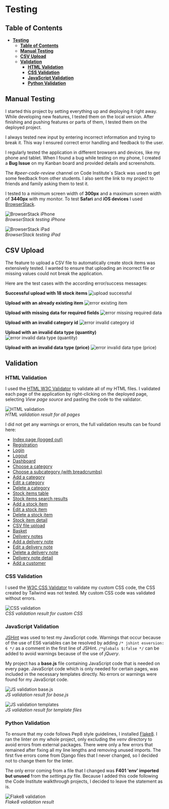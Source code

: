 # **Testing**

## **Table of Contents**

<!-- TOC -->
* [**Testing**](#testing)
  * [**Table of Contents**](#table-of-contents)
  * [**Manual Testing**](#manual-testing)
  * [**CSV Upload**](#csv-upload)
  * [**Validation**](#validation)
    * [**HTML Validation**](#html-validation)
    * [**CSS Validation**](#css-validation)
    * [**JavaScript Validation**](#javascript-validation)
    * [**Python Validation**](#python-validation)
<!-- TOC -->

## **Manual Testing**

I started this project by setting everything up and deploying it right away. While developing new features, I tested them on the local version. After finishing and pushing features or parts of them, I tested them on the deployed project.

I always tested new input by entering incorrect information and trying to break it. This way I ensured correct error handling and feedback to the user.

I regularly tested the application in different browsers and devices, like my phone and tablet. When I found a bug while testing on my phone, I created a **Bug Issue** on my Kanban board and provided details and screenshots.

The *#peer-code-review* channel on Code Institute´s Slack was used to get some feedback from other students. I also sent the link to my project to friends and family asking them to test it.

I tested to a minimum screen width of **300px** and a maximum screen width of **3440px** with my monitor. To test **Safari** and **iOS devices** I used [BrowserStack](https://www.browserstack.com/).

![BrowserStack iPhone](docs/testing/iphone_safari.png)\
*BrowserStack testing iPhone*

![BrowserStack iPad](docs/testing/ipad_safari.png)\
*BrowserStack testing iPad*

## **CSV Upload**

The feature to upload a CSV file to automatically create stock items was extensively tested. I wanted to ensure that uploading an incorrect file or missing values could not break the application.

Here are the test cases with the according error/success messages:

**Successful upload with 18 stock items**
![upload successful](docs/testing/upload_successful.png)

**Upload with an already existing item**
![error existing item](docs/testing/upload_feedback_existing.png)

**Upload with missing data for required fields**
![error missing required data](docs/testing/upload_feedback_required.png)

**Upload with an invalid category id**
![error invalid category id](docs/testing/upload_feedback_category.png)

**Upload with an invalid data type (quantity)**
![error invalid data type (quantity)](docs/testing/upload_feedback_quantity.png)

**Upload with an invalid data type (price)**
![error invalid data type (price)](docs/testing/upload_feedback_price.png)

## **Validation**

### **HTML Validation**

I used the [HTML W3C Validator](https://validator.w3.org/) to validate all of my HTML files. I validated each page of the application by right-clicking on the deployed page, selecting *View page source* and pasting the code to the validator.

![HTML validation](docs/testing/html_validation.png)\
*HTML validation result for all pages*

I did not get any warnings or errors, the full validation results can be found here:

- [Index page (logged out)](docs/testing/validation_index.pdf)
- [Registration](docs/testing/validation_register.pdf)
- [Login](docs/testing/validation_login.pdf)
- [Logout](docs/testing/validation_logout.pdf)
- [Dashboard](docs/testing/validation_dashboard.pdf)
- [Choose a category](docs/testing/validation_category.pdf)
- [Choose a subcategory (with breadcrumbs)](docs/testing/validation_subcategory.pdf)
- [Add a category](docs/testing/validation_add_category.pdf)
- [Edit a category](docs/testing/validation_edit_category.pdf)
- [Delete a category](docs/testing/validation_category_confirm_delete.pdf)
- [Stock items table](docs/testing/validation_items.pdf)
- [Stock items search results](docs/testing/validation_items_search.pdf)
- [Add a stock item](docs/testing/validation_add_item.pdf)
- [Edit a stock item](docs/testing/validation_edit_item.pdf)
- [Delete a stock item](docs/testing/validation_item_confirm_delete.pdf)
- [Stock item detail](docs/testing/validation_item_detail.pdf)
- [CSV file upload](docs/testing/validation_upload.pdf)
- [Basket](docs/testing/validation_basket.pdf)
- [Delivery notes](docs/testing/validation_delivery_notes.pdf)
- [Add a delivery note](docs/testing/validation_add_note.pdf)
- [Edit a delivery note](docs/testing/validation_edit_note.pdf)
- [Delete a delivery note](docs/testing/validation_note_confirm_delete.pdf)
- [Delivery note detail](docs/testing/validation_note_detail.pdf)
- [Add a customer](docs/testing/validation_add_customer.pdf)

### **CSS Validation**

I used the [W3C CSS Validator](https://jigsaw.w3.org/css-validator/) to validate my custom CSS code, the CSS created by Tailwind was not tested. My custom CSS code was validated without errors.

![CSS validation](docs/testing/css_validation.png)\
*CSS validation result for custom CSS*

### **JavaScript Validation**

[JSHint](https://jshint.com/) was used to test my JavaScript code. Warnings that occur because of the use of ES6 variables can be resolved by adding `/* jshint esversion: 6 */` as a comment in the first line of JSHint. `/*globals $:false */` can be added to avoid warnings because of the use of *jQuery*.

My project has a **base.js** file containing JavaScript code that is needed on every page. JavaScript code which is only needed for certain pages, was included in the necessary templates directly. No errors or warnings were found for my JavaScript code.

![JS validation base.js](docs/testing/validation_base_js.png)\
*JS validation result for base.js*

![JS validation templates](docs/testing/validation_template_js.png)\
*JS validation result for template files*

### **Python Validation**

To ensure that my code follows Pep8 style guidelines, I installed [Flake8](https://flake8.pycqa.org/en/latest/). I ran the linter on my whole project, only excluding the *venv* directory to avoid errors from external packages. There were only a few errors that remained after fixing all my line lengths and removing unused imports. The first five errors come from Django files that I never changed, so I decided not to change them for the linter. 

The only error coming from a file that I changed was **F401 'env' imported but unused** from the *settings.py* file. Because I added this code following the Code Institute walkthrough projects, I decided to leave the statement as is.

![Flake8 validation](docs/testing/flake8.png)\
*Flake8 validation result*
